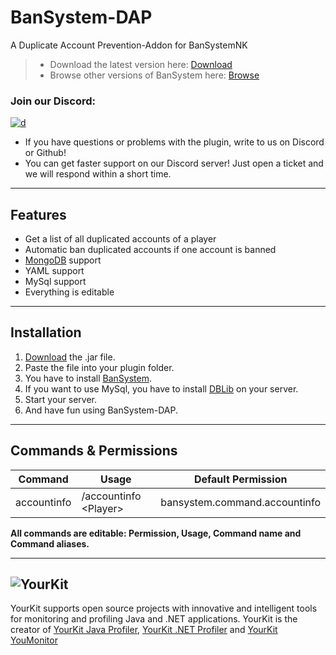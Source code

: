 # BanSystem-DAP

A Duplicate Account Prevention-Addon for BanSystemNK

> * Download the latest version here: [Download](https://cloudburstmc.org/resources/bansystem-duplicated-account-prevention-addon.612/download)
> * Browse other versions of BanSystem here: [Browse](https://cloudburstmc.org/resources/bansystem-duplicated-account-prevention-addon.612/history)

### Join our Discord:
[![d](https://img.shields.io/discord/323953253458903040.svg)](https://discord.gg/Qcuv2f6)
* If you have questions or problems with the plugin, write to us on Discord or Github!
* You can get faster support on our Discord server! Just open a ticket and we will respond within a short time.

---

## Features

* Get a list of all duplicated accounts of a player
* Automatic ban duplicated accounts if one account is banned
* [MongoDB](https://mongodb.com) support
* YAML support
* MySql support
* Everything is editable

---

## Installation
1. [Download](https://cloudburstmc.org/resources/bansystem-duplicated-account-prevention-addon.612/download) the .jar file.
2. Paste the file into your plugin folder.
3. You have to install [BanSystem](https://cloudburstmc.org/resources/bansystem.332/download).
4. If you want to use MySql, you have to install [DBLib](https://cloudburstmc.org/resources/dblib.12) on your server.
5. Start your server.
6. And have fun using BanSystem-DAP.

---

## Commands & Permissions

Command | Usage | Default Permission
------------ | ------------- | -------------
accountinfo |    /accountinfo \<Player> |    bansystem.command.accountinfo
**All commands are editable: Permission, Usage, Command name and Command aliases.**

---

![YourKit](https://www.yourkit.com/images/yklogo.png)
------
YourKit supports open source projects with innovative and intelligent tools
for monitoring and profiling Java and .NET applications.
YourKit is the creator of [YourKit Java Profiler](https://www.yourkit.com/java/profiler/),
[YourKit .NET Profiler](https://www.yourkit.com/.net/profiler/")
and [YourKit YouMonitor](https://www.yourkit.com/youmonitor/)
